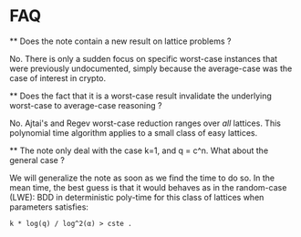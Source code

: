 # FAQ

** Does the note contain a new result on lattice problems ?

No. There is only a sudden focus on specific worst-case instances
that were previously undocumented, simply because the average-case
was the case of interest in crypto.

** Does the fact that it is a worst-case result invalidate the
underlying worst-case to average-case reasoning ?

No. Ajtai's and Regev worst-case reduction ranges over *all*
lattices. This polynomial time algorithm applies to a small
class of easy lattices.

** The note only deal with the case k=1, and q = c^n. What about
the general case ?

We will generalize the note as soon as we find the time to do so.
In the mean time, the best guess is that it would behaves as in
the random-case (LWE): BDD in deterministic poly-time for this
class of lattices when parameters satisfies:

    k * log(q) / log^2(α) > cste .
